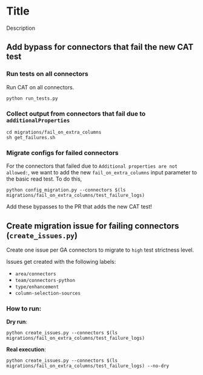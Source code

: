 # Title
Description

## Add bypass for connectors that fail the new CAT test

### Run tests on all connectors
Run CAT on all connectors.

```
python run_tests.py
```

### Collect output from connectors that fail due to `additionalProperties`
```
cd migrations/fail_on_extra_columns
sh get_failures.sh
```

### Migrate configs for failed connectors
For the connectors that failed due to `Additional properties are not allowed:`, we want to add the new 
`fail_on_extra_columns` input parameter to the basic read test. To do this, 

```
python config_migration.py --connectors $(ls migrations/fail_on_extra_columns/test_failure_logs)
```

Add these bypasses to the PR that adds the new CAT test!


## Create migration issue for failing connectors (`create_issues.py`)
Create one issue per GA connectors to migrate to `high` test strictness level.

Issues get created with the following labels:
* `area/connectors`
* `team/connectors-python`
* `type/enhancement`
* `column-selection-sources`

### How to run:
**Dry run**:
```
python create_issues.py --connectors $(ls migrations/fail_on_extra_columns/test_failure_logs)
```

**Real execution**:
```
python create_issues.py --connectors $(ls migrations/fail_on_extra_columns/test_failure_logs) --no-dry
```
